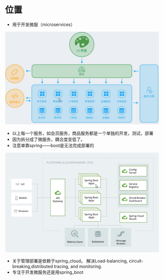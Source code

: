 # 位置

* 用于开发微服（microservices）

![](.gitbook/assets/image%20%286%29.png)

* 以上每一个服务，如会员服务，商品服务都是一个单独的开发，测试，部署
* 因为拆分成了微服务，耦合度变低了。
* 注意单靠spring——boot是无法完成部署的

![](.gitbook/assets/image%20%2811%29.png)

* 关于管理部署是依赖于spring\_cloud。 解决Load-balancing, circuit-breaking,distributed tracing, and monitoring.
* 专注于开发微服务还是用spring\_boot



